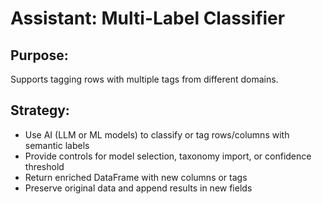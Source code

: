 # Assistant: Multi-Label Classifier

## Purpose:
Supports tagging rows with multiple tags from different domains.

## Strategy:
- Use AI (LLM or ML models) to classify or tag rows/columns with semantic labels
- Provide controls for model selection, taxonomy import, or confidence threshold
- Return enriched DataFrame with new columns or tags
- Preserve original data and append results in new fields
